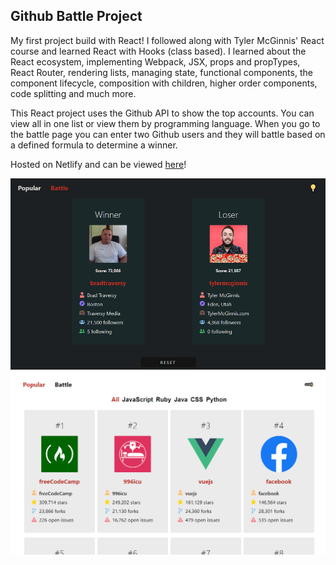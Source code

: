 ## Github Battle Project

My first project build with React! I followed along with Tyler McGinnis' React course and learned React with Hooks (class based). I learned about the React ecosystem, implementing Webpack, JSX, props and propTypes, React Router, rendering lists, managing state, functional components, the component lifecycle, composition with children, higher order components, code splitting and much more.

This React project uses the Github API to show the top accounts. You can view all in one list or view them by programming language. When you go to the battle page you can enter two Github users and they will battle based on a defined formula to determine a winner.

Hosted on Netlify and can be viewed <a href="https://compassionate-noyce-ac7acf.netlify.com/">here</a>!

![](img/snippet1.PNG)
![](img/snippet2.PNG)
